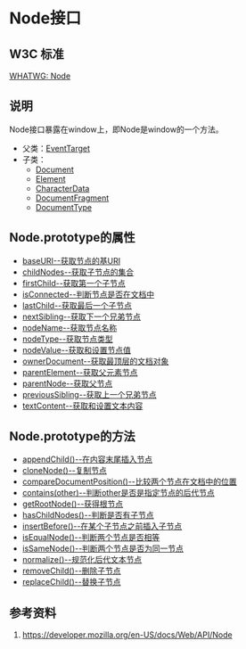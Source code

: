 # Node接口

## W3C 标准
[WHATWG: Node](https://dom.spec.whatwg.org/#interface-node)

## 说明
Node接口暴露在window上，即Node是window的一个方法。

- 父类：[EventTarget](https://dom.spec.whatwg.org/#eventtarget)
- 子类：
    - [Document](https://dom.spec.whatwg.org/#document)
    - [Element](https://dom.spec.whatwg.org/#element)
    - [CharacterData](https://dom.spec.whatwg.org/#characterdata)
    - [DocumentFragment](https://dom.spec.whatwg.org/#documentfragment)
    - [DocumentType](https://dom.spec.whatwg.org/#documenttype)

## Node.prototype的属性

- [baseURI--获取节点的基URI](./baseURI/baseURI.md)
- [childNodes--获取子节点的集合](./childNodes/childNodes.md)
- [firstChild--获取第一个子节点](./firstChild/firstChild.md)
- [isConnected--判断节点是否在文档中](./isConnected/isConnected.md)
- [lastChild--获取最后一个子节点](./lastChild/lastChild.md)
- [nextSibling--获取下一个兄弟节点](./nextSibling/nextSibling.md)
- [nodeName--获取节点名称](./nodeName/nodeName.md)
- [nodeType--获取节点类型](./nodeType/nodeType.md)
- [nodeValue--获取和设置节点值](./nodeValue/nodeValue.md)
- [ownerDocument--获取最顶层的文档对象](./ownerDocument/ownerDocument.md)
- [parentElement--获取父元素节点](./parentElement/parentElement.md)
- [parentNode--获取父节点](./parentNode/parentNode.md)
- [previousSibling--获取上一个兄弟节点](./previousSibling/previousSibling.md)
- [textContent--获取和设置文本内容](./textContent/textContent.md)

## Node.prototype的方法

- [appendChild()--在内容末尾插入节点](./appendChild()/appendChild().md)
- [cloneNode()--复制节点](./cloneNode()/cloneNode().md)
- [compareDocumentPosition()--比较两个节点在文档中的位置](./compareDocumentPosition()/compareDocumentPosition().md)
- [contains(other)--判断other是否是指定节点的后代节点](./contains()/contains().md)
- [getRootNode()--获得根节点](./getRootNode()/getRootNode().md)
- [hasChildNodes()--判断是否有子节点](./hasChildNodes()./hasChildNodes().md)
- [insertBefore()--在某个子节点之前插入子节点](./insertBefore()/insertBefore().md)
- [isEqualNode()--判断两个节点是否相等](./isEqualNode()/isEqualNode().md)
- [isSameNode()--判断两个节点是否为同一节点](./isSameNode()/isSameNode().md)
- [normalize()--规范化后代文本节点](./normalize()/normalize().md)
- [removeChild()--删除子节点](./removeChild()/removeChild().md)
- [replaceChild()--替换子节点](./replaceChild()/replaceChild().md)

## 参考资料
1. https://developer.mozilla.org/en-US/docs/Web/API/Node